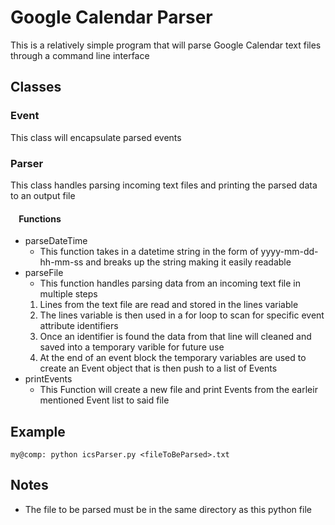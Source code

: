 # Google Calendar Parser
This is a relatively simple program that will parse Google Calendar text files through a command line interface

## Classes
### Event
This class will encapsulate parsed events
### Parser
This class handles parsing incoming text files and printing the parsed data to an output file
#### &nbsp;&nbsp;&nbsp;&nbsp;Functions
- parseDateTime
    * This function takes in a datetime string in the form of yyyy-mm-dd-hh-mm-ss and breaks up the string making it easily readable
- parseFile
    * This function handles parsing data from an incoming text file in multiple steps
    1. Lines from the text file are read and stored in the lines variable
    2. The lines variable is then used in a for loop to scan for specific event attribute identifiers
    3. Once an identifier is found the data from that line will cleaned and saved into a temporary varible for future use
    4. At the end of an event block the temporary variables are used to create an Event object that is then push to a list of Events
- printEvents
    * This Function will create a new file and print Events from the earleir mentioned Event list to said file

## Example 
```console
my@comp: python icsParser.py <fileToBeParsed>.txt
```

## Notes
- The file to be parsed must be in the same directory as this python file